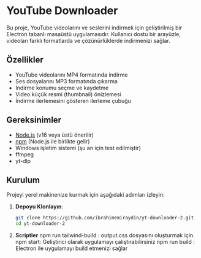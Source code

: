 # YouTube Downloader

Bu proje, YouTube videolarını ve seslerini indirmek için geliştirilmiş bir Electron tabanlı masaüstü uygulamasıdır. Kullanıcı dostu bir arayüzle, videoları farklı formatlarda ve çözünürlüklerde indirmenizi sağlar.

## Özellikler
- YouTube videolarını MP4 formatında indirme
- Ses dosyalarını MP3 formatında çıkarma
- İndirme konumu seçme ve kaydetme
- Video küçük resmi (thumbnail) önizlemesi
- İndirme ilerlemesini gösteren ilerleme çubuğu

## Gereksinimler
- [Node.js](https://nodejs.org/) (v16 veya üstü önerilir)
- [npm](https://www.npmjs.com/) (Node.js ile birlikte gelir)
- Windows işletim sistemi (şu an için test edilmiştir)
- ffmpeg 
- yt-dlp

## Kurulum
Projeyi yerel makinenize kurmak için aşağıdaki adımları izleyin:

1. **Depoyu Klonlayın**:
   ```bash
   git clone https://github.com/ibrahimemiraydin/yt-downloader-2.git
   cd yt-downloader-2

2. **Scriptler**
    npm run tailwind-build : output.css dosyasını oluşturmak için.
    npm start: Geliştirici olarak uygulamayı çalıştırabilirsiniz
    npm run build : Electron ile uygulamayı build etmenizi sağlar 
    